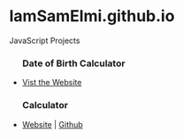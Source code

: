 # IamSamElmi.github.io
JavaScript Projects 

<ul>
  <h3>Date of Birth Calculator </h3>
  <li><a href="https://iamsamelmi.github.io/" target="_blank">Vist the Website</a></li>
  
   <h3>Calculator </h3>
  <li><a href="https://iamsamelmi.github.io/calculator/" target="_blank">Website</a> | 
    <a href="https://github.com/IamSamElmi/IamSamElmi.github.io/tree/master/calculator" target="_blank">Github</a></li>


</ul>

